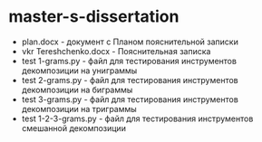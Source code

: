 # master-s-dissertation
* plan.docx - документ с Планом пояснительной записки
* vkr Tereshchenko.docx - Пояснительная записка
* test 1-grams.py - файл для тестирования инструментов декомпозиции на униграммы
* test 2-grams.py - файл для тестирования инструментов декомпозиции на биграммы
* test 3-grams.py - файл для тестирования инструментов декомпозиции на триграммы
* test 1-2-3-grams.py - файл для тестирования инструментов смешанной декомпозиции
